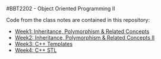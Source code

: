 #BBT2202 - Object Oriented Programming II

Code from the class notes are contained in this repository:
* [Week1: Inheritance, Polymorphism & Related Concepts](https://github.com/anyamu/bbt2202/tree/master/week1)
* [Week2: Inheritance, Polymorphism & Related Concepts II](https://github.com/anyamu/bbt2202/tree/master/week2)
* [Week3: C++ Templates](https://github.com/anyamu/bbt2202/tree/master/week3)
* [Week4: C++ STL](https://github.com/anyamu/bbt2202/tree/master/week4)

